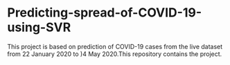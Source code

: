 # Predicting-spread-of-COVID-19-using-SVR
This project is based on prediction of COVID-19 cases from the live dataset from 22 January 2020 to )4 May 2020.This repository contains the project.
